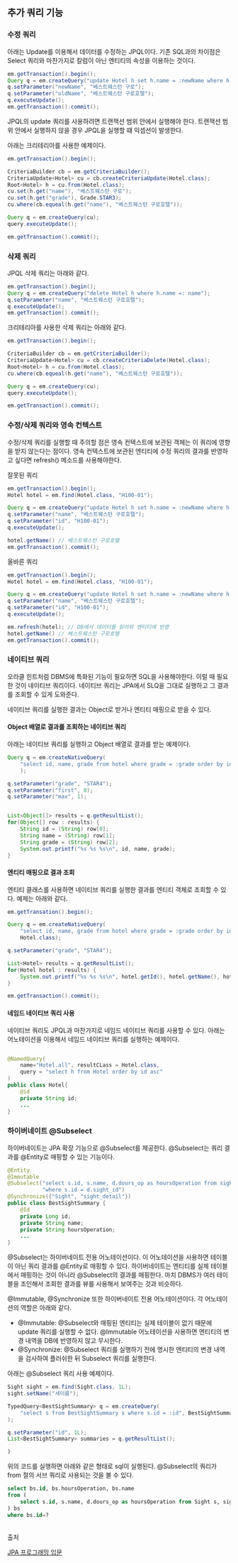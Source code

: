 ## 추가 쿼리 기능

### 수정 쿼리

아래는 Update를 이용해서 데이터를 수정하는 JPQL이다. 기존 SQL과의 차이점은 Select 쿼리와 마찬가지로 칼럼이 아닌 엔티티의 속성을 이용하는 것이다.

```java
em.getTransaction().begin();
Query q = em.createQuery("update Hotel h set h.name = :newName where h.name =: oldName");
q.setParameter("newName", "베스트웨스턴 구로");
q.setParameter("oldName", "베스트웨스턴 구로호텔");
q.executeUpdate();
em.getTransaction().commit();
```

JPQL의 update 쿼리를 사용하려면 트랜잭션 범위 안에서 실행해야 한다. 트랜잭션 범위 안에서 실행하지 않을 경우 JPQL을 실행할 떄 익셉션이 발생한다.

아래는 크리테리아를 사용한 예제이다.

```Java
em.getTransaction().begin();

CriteriaBuilder cb = em.getCriteriaBuilder();
CriteriaUpdate<Hotel> cu = cb.createCriteriaUpdate(Hotel.class);
Root<Hotel> h = cu.from(Hotel.class);
cu.set(h.get("name"), "베스트웨스턴 구로");
cu.set(h.get("grade"), Grade.STAR3);
cu.where(cb.equeal(h.get("name"), "베스트웨스턴 구로호텔"));

Query q = em.createQuery(cu);
query.executeUpdate();

em.getTransaction().commit();
```

### 삭제 쿼리

JPQL 삭제 쿼리는 아래와 같다.
```java
em.getTransaction().begin();
Query q = em.createQuery("delete Hotel h where h.name =: name");
q.setParameter("name", "베스트웨스턴 구로호텔");
q.executeUpdate();
em.getTransaction().commit();
```

크리테리아를 사용한 삭제 쿼리는 아래와 같다.

```Java
em.getTransaction().begin();

CriteriaBuilder cb = em.getCriteriaBuilder();
CriteriaUpdate<Hotel> cu = cb.createCriteriaDelete(Hotel.class);
Root<Hotel> h = cu.from(Hotel.class);
cu.where(cb.equeal(h.get("name"), "베스트웨스턴 구로호텔"));

Query q = em.createQuery(cu);
query.executeUpdate();

em.getTransaction().commit();
```

### 수정/삭제 쿼리와 영속 컨텍스트

수정/삭제 쿼리를 실행할 때 주의할 점은 영속 컨텍스트에 보관된 객체는 이 쿼리에 영향을 받지 않는다는 점이다.
영속 컨텍스트에 보관된 엔티티에 수정 쿼리의 결과를 반영하고 싶다면 refresh() 메소드를 사용해야한다.

잘못된 쿼리
```java
em.getTransaction().begin();
Hotel hotel = em.find(Hotel.class, "H100-01");

Query q = em.createQuery("update Hotel h set h.name = :newName where h.id =: id");
q.setParameter("name", "베스트웨스턴 구로호텔");
q.setParameter("id", "H100-01");
q.executeUpdate();

hotel.getName() // 베스트웨스턴 구로호텔
em.getTransaction().commit();
```

올바른 쿼리
```java
em.getTransaction().begin();
Hotel hotel = em.find(Hotel.class, "H100-01");

Query q = em.createQuery("update Hotel h set h.name = :newName where h.id =: id");
q.setParameter("name", "베스트웨스턴 구로호텔");
q.setParameter("id", "H100-01");
q.executeUpdate();

em.refresh(hotel); // DB에서 데이터를 읽어와 엔티티에 반영
hotel.getName() // 베스트웨스턴 구로호텔
em.getTransaction().commit();
```


### 네이티브 쿼리

오라클 힌트처럼 DBMS에 특화된 기능이 필요하면 SQL을 사용해야한다. 이럴 때 필요한 것이 네이티브 쿼리이다.
네이티브 쿼리는 JPA에서 SLQ을 그대로 실행하고 그 결과를 조회할 수 있게 도와준다.

네이티브 쿼리를 실행한 결과는 Object로 받거나 엔티티 매핑으로 받을 수 있다.

#### Object 배열로 결과를 조회하는 네이티브 쿼리

아래는 네이티브 쿼리를 실행하고 Object 배열로 결과를 받는 예제이다.
```java
Query q = em.createNativeQuery(
    "select id, name, grade from hotel where grade = :grade order by id asc limit :first, :max"
    );

q.setParameter("grade", "STAR4");
q.setParameter("first", 0);
q.setParameter("max", 1);


List<Object[]> results = q.getResultList();
for(Object[] row : results) {
    String id = (String) row[0];
    String name = (String) row[1];
    String grade = (String) row[2];
    System.out.printf("%s %s %s\n", id, name, grade);
}
```

#### 엔티티 매핑으로 결과 조회
엔티티 클래스를 사용하면 네이티브 쿼리를 실행한 결과를 엔티티 객체로 조회할 수 있다. 예제는 아래와 같다.
```java
em.getTransation().begin();

Query q = em.createNativeQuery(
    "select id, name, grade from hotel where grade = :grade order by id asc",
    Hotel.class);

q.setParameter("grade", "STAR4");

List<Hotel> results = q.getResultList();
for(Hotel hotel : results) {
    System.out.printf("%s %s %s\n", hotel.getId(), hotel.getName(), hotel.getGrade());
}

em.getTransaction().commit();
```

#### 네임드 네이티브 쿼리 사용
네이티브 쿼리도 JPQL과 마찬가지로 네임드 네이티브 쿼리를 사용할 수 있다.
아래는 어노테이션을 이용해서 네임드 네이티브 쿼리를 실행하는 예제이다.

```java

@NamedQuery(
    name="Hotel.all", resultCLass = Hotel.class,
    query = "select h from Hotel order by id asc"
)
public class Hotel{
    @id
    private String id;
    ...
}
```


### 하이버네이트 @Subselect

하이버네이트는 JPA 확장 기능으로 @Subselect를 제공한다. @Subselect는 쿼리 결과를 @Entity로 매핑할 수 있는 기능이다.

```java
@Entity
@Immutable
@Subselect("select s.id, s.name, d.dours_op as hoursOperation from sight s, sight_detail d"+
           "where s.id = d.sight_id")
@Synchronize({"Sight", "sight_detail"})
public class BestSightSummary {
    @Id
    private Long id;
    private String name;
    private String hoursOperation;
    ...
}
```

@Subselect는 하이버네이트 전용 어노테이션이다. 이 어노테이션을 사용하면 테이블이 아닌 쿼리 결과를
@Entity로 매핑할 수 있다. 하이버네이트는 엔티티를 실제 테이블에서 매핑하는 것이 아니라 @Subselect의 결과를 매핑한다.
마치 DBMS가 여러 테이블을 조인해서 조회한 결과를 뷰를 사용해서 보여주는 것과 비슷하다.

@Immutable, @Synchronize 또한 하이버네이트 전용 어노테이션이다. 각 어노테이션의 역할은 아래와 같다.

- @Immutable: @Subselect와 매핑된 엔티티는 실제 테이블이 없기 때문에 update 쿼리를 실행할 수 없다. @Immutable 어노테이션을 사용하면 엔티티의 변경 내역을 DB에 반영하지 않고 무시한다.
- @Synchronize: @Subselect 쿼리를 실행하기 전에 명시한 엔티티의 변경 내역을 검사하여 플러쉬한 뒤 Subselect 쿼리를 실행한다.

아래는 @Subselect 쿼리 사용 예제이다.

```java
Sight sight = em.find(Sight.class, 1L);
sight.setName("새이름");

TypedQuery<BestSightSummary> q = em.createQuery(
    "select s from BestSightSummary s where s.id = :id", BestSightSummary.class
);

q.setParameter("id", 1L);
List<BestSightSummary> summaries = q.getResultList();

)

```

위의 코드를 실행하면 아래와 같은 형태로 sql이 실행된다. @Subselect의 쿼리가 from 절의 서브 쿼리로 사용되는 것을 볼 수 있다.

```sql
select bs.id, bs.hoursOperation, bs.name
from (
    select s.id, s.name, d.dours_op as hoursOperation from Sight s, sight_detail d where s.id = d.sight_id
) bs
where bs.id=?
```


</br>
출처

[JPA 프로그래밍 입문](https://www.kame.co.kr/nkm/detail.php?tcode=299&tbook_jong=3)
